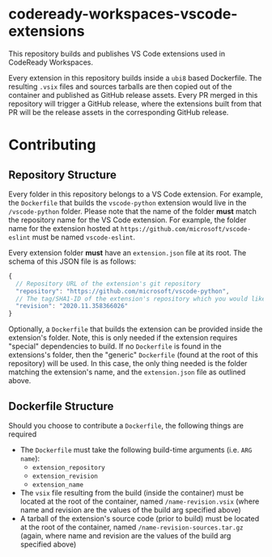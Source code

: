# codeready-workspaces-vscode-extensions
This repository builds and publishes VS Code extensions used in CodeReady Workspaces.

Every extension in this repository builds inside a `ubi8` based Dockerfile. The resulting `.vsix` files and sources tarballs are then copied out of the container and published as GitHub release assets. Every PR merged in this repository will trigger a GitHub release, where the extensions built from that PR will be the release assets in the corresponding GitHub release.

# Contributing
## Repository Structure
Every folder in this repository belongs to a VS Code extension. For example, the `Dockerfile` that builds the `vscode-python` extension would live in the `/vscode-python` folder. Please note that the name of the folder **must** match the repository name for the VS Code extension. For example, the folder name for the extension hosted at `https://github.com/microsoft/vscode-eslint` must be named `vscode-eslint`.

Every extension folder **must** have an `extension.json` file at its root. The schema of this JSON file is as follows:

```js
{
  // Repository URL of the extension's git repository
  "repository": "https://github.com/microsoft/vscode-python",
  // The tag/SHA1-ID of the extension's repository which you would like to build
  "revision": "2020.11.358366026"
}
```

Optionally, a `Dockerfile` that builds the extension can be provided inside the extension's folder. Note, this is only needed if the extension requires "special" dependencies to build. If no `Dockerfile` is found in the extensions's folder, then the "generic" `Dockerfile` (found at the root of this repository) will be used. In this case, the only thing needed is the folder matching the extension's name, and the `extension.json` file as outlined above.

## Dockerfile Structure
Should you choose to contribute a `Dockerfile`, the following things are required
* The `Dockerfile` must take the following build-time arguments (i.e. `ARG name`):
    * `extension_repository`
    * `extension_revision`
    * `extension_name`
* The `vsix` file resulting from the build (inside the container) must be located at the root of the container, named `/name-revision.vsix` (where name and revision are the values of the build arg specified above)
* A tarball of the extension's source code (prior to build) must be located at the root of the container, named `/name-revision-sources.tar.gz` (again, where name and revision are the values of the build arg specified above)
